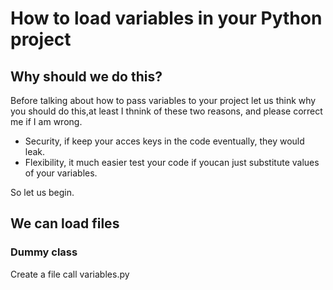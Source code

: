 # How to load variables in your Python project

## Why should we do  this?
Before talking  about how to pass variables to your project let us think why you should do this,at least I thnink of these two reasons, and please correct me if I am wrong.

- Security, if  keep your acces keys in the code eventually, they would leak.
- Flexibility, it much easier test your code if youcan just substitute values of your variables.

So let us begin.

## We can load files

### Dummy class
Create a file call variables.py
